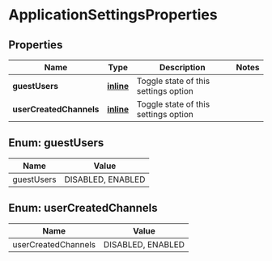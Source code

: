 
# ApplicationSettingsProperties

## Properties
Name | Type | Description | Notes
------------ | ------------- | ------------- | -------------
**guestUsers** | [**inline**](#GuestUsers) | Toggle state of this settings option | 
**userCreatedChannels** | [**inline**](#UserCreatedChannels) | Toggle state of this settings option | 


<a id="GuestUsers"></a>
## Enum: guestUsers
Name | Value
---- | -----
guestUsers | DISABLED, ENABLED


<a id="UserCreatedChannels"></a>
## Enum: userCreatedChannels
Name | Value
---- | -----
userCreatedChannels | DISABLED, ENABLED




